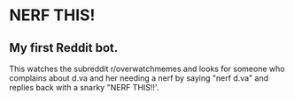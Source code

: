 # NERF THIS!
## My first Reddit bot.

This watches the subreddit r/overwatchmemes and looks for someone who complains about d.va and her needing a nerf by saying "nerf d.va" and replies back with a snarky "NERF THIS!!'.
